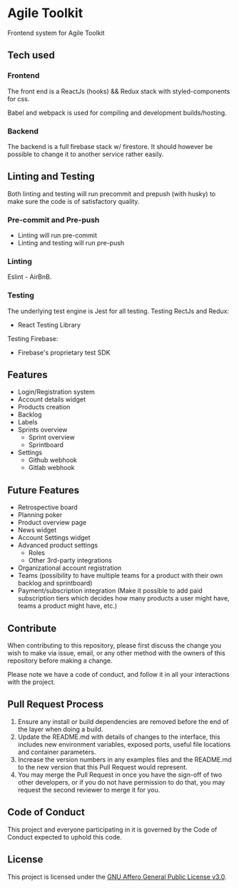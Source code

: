 # Agile Toolkit
Frontend system for Agile Toolkit

## Tech used

### Frontend
The front end is a ReactJs (hooks) && Redux stack with styled-components for css. 

Babel and webpack is used for compiling and development builds/hosting.

### Backend
The backend is a full firebase stack w/ firestore. It should however be possible to change it to another service rather easily.

## Linting and Testing
Both linting and testing will run precommit and prepush (with husky) to make sure the code is of satisfactory quality.

### Pre-commit and Pre-push
* Linting will run pre-commit
* Linting and testing will run pre-push

### Linting
Eslint - AirBnB.

### Testing
The underlying test engine is Jest for all testing.
Testing RectJs and Redux:
* React Testing Library

Testing Firebase:
* Firebase's proprietary test SDK 

## Features
* Login/Registration system
* Account details widget
* Products creation
* Backlog
* Labels
* Sprints overview
  * Sprint overview
  * Sprintboard
* Settings
  * Github webhook
  * Gitlab webhook

## Future Features
* Retrospective board
* Planning poker
* Product overview page
* News widget
* Account Settings widget
* Advanced product settings
  * Roles
  * Other 3rd-party integrations
* Organizational account registration
* Teams (possibility to have multiple teams for a product with their own backlog and sprintboard)
* Payment/subscription integration (Make it possible to add paid subscription tiers which decides how many products a user might have, teams a product might have, etc.)

## Contribute
When contributing to this repository, please first discuss the change you wish to make via issue,
email, or any other method with the owners of this repository before making a change. 

Please note we have a code of conduct, and follow it in all your interactions with the project.

## Pull Request Process
1. Ensure any install or build dependencies are removed before the end of the layer when doing a build.
2. Update the README.md with details of changes to the interface, this includes new environment variables, exposed ports, useful file locations and container parameters.
3. Increase the version numbers in any examples files and the README.md to the new version that this Pull Request would represent.
4. You may merge the Pull Request in once you have the sign-off of two other developers, or if you do not have permission to do that, you may request the second reviewer to merge it for you.

## Code of Conduct
This project and everyone participating in it is governed by the Code of Conduct expected to uphold this code.

## License
This project is licensed under the [GNU Affero General Public License v3.0](https://github.com/AndreasJJ/Agile-Open-Toolkit/blob/master/LICENSE).

